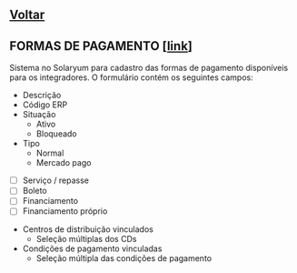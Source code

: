 [Voltar](./00_INDEX.md)
---

## FORMAS DE PAGAMENTO [[link](https://sandbox.solaryum.com.br/fotus-yfe/configuracoes/formas-de-pagamento)]

Sistema no Solaryum para cadastro das formas de pagamento disponíveis para os integradores. O formulário contém os
seguintes campos:

- Descrição
- Código ERP
- Situação
    - Ativo
    - Bloqueado
- Tipo
    - Normal
    - Mercado pago
- [ ] Serviço / repasse
- [ ] Boleto
- [ ] Financiamento
- [ ] Financiamento próprio
- Centros de distribuição vinculados
    - Seleção múltiplas dos CDs
- Condições de pagamento vinculadas
    - Seleção múltipla das condições de pagamento
